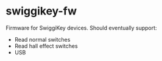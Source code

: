 # swiggikey-fw

Firmware for SwiggiKey devices. Should eventually support:
- Read normal switches
- Read hall effect switches
- USB

